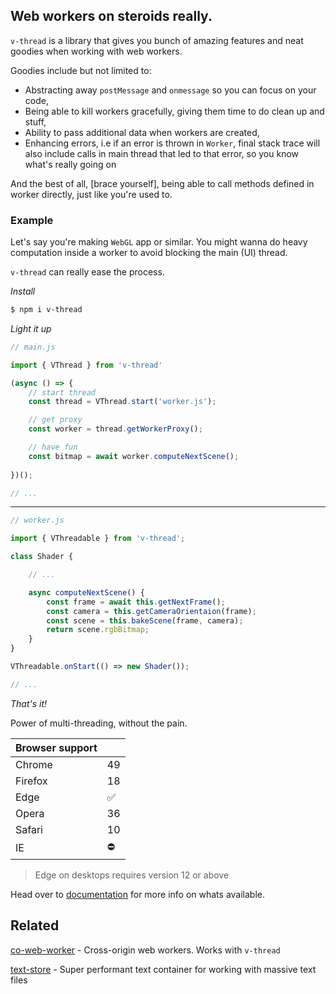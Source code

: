 ## Web workers on steroids really.

`v-thread` is a library that gives you bunch of amazing features and neat goodies when working with web workers.

Goodies include but not limited to:

- Abstracting away `postMessage` and `onmessage` so you can focus on your code, 
- Being able to kill workers gracefully, giving them time to do clean up and stuff,
- Ability to pass additional data when workers are created,
- Enhancing errors, i.e if an error is thrown in `Worker`, final stack trace will also include calls in main thread
 that led to that error, so you know what's really going on

And the best of all, [brace yourself], being able to call methods defined in worker directly, just like you're used to.

### Example

Let's say you're making `WebGL` app or similar. You might wanna do heavy computation inside a worker to avoid blocking the main (UI) thread.

`v-thread` can really ease the process.

*Install*

```bash
$ npm i v-thread
```

*Light it up*

```javascript
// main.js

import { VThread } from 'v-thread'

(async () => {
    // start thread
    const thread = VThread.start('worker.js');

    // get proxy
    const worker = thread.getWorkerProxy();

    // have fun
    const bitmap = await worker.computeNextScene();
    
})();

// ...

```
___

```javascript
// worker.js

import { VThreadable } from 'v-thread';

class Shader {

    // ...

    async computeNextScene() {
        const frame = await this.getNextFrame();
        const camera = this.getCameraOrientaion(frame);
        const scene = this.bakeScene(frame, camera);
        return scene.rgbBitmap;
    }
}

VThreadable.onStart(() => new Shader());

// ...

```

*That's it!*

Power of multi-threading, without the pain.

|Browser support||
|--------|------|
| Chrome  | 49 |
| Firefox | 18 |
| Edge    | ✅ |
| Opera   | 36 |
| Safari  | 10 |
| IE      | ⛔ |

> Edge on desktops requires version 12 or above

Head over to [documentation](https://chipto.github.io/v-thread) for more info on whats available.

## Related

[co-web-worker](https://www.npmjs.com/package/co-web-worker) - Cross-origin web workers. Works with `v-thread`

[text-store](https://www.npmjs.com/package/text-store) - Super performant text container for working with massive text files
